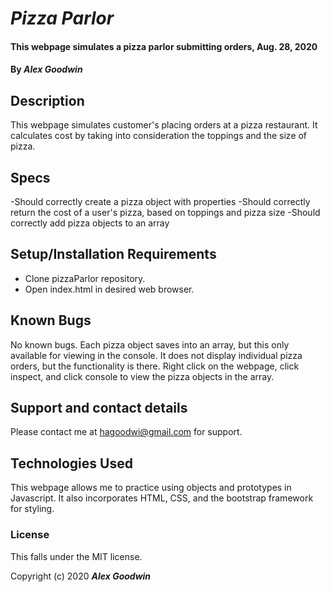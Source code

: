 # _Pizza Parlor_

#### This webpage simulates a pizza parlor submitting orders, Aug. 28, 2020

#### By _**Alex Goodwin**_

## Description

This webpage simulates customer's placing orders at a pizza restaurant. It calculates cost by taking into consideration the toppings and the size of pizza. 

## Specs
-Should correctly create a pizza object with properties
-Should correctly return the cost of a user's pizza, based on toppings and pizza size
-Should correctly add pizza objects to an array


## Setup/Installation Requirements

* Clone pizzaParlor repository.
* Open index.html in desired web browser.

## Known Bugs
No known bugs. Each pizza object saves into an array, but this only available for viewing in the console. It does not display individual pizza orders, but the functionality is there. Right click on the webpage, click inspect, and click console to view the pizza objects in the array.

## Support and contact details

Please contact me at hagoodwi@gmail.com for support. 

## Technologies Used

This webpage allows me to practice using objects and prototypes in Javascript. It also incorporates HTML, CSS, and the bootstrap framework for styling. 

### License

This falls under the MIT license. 

Copyright (c) 2020 **_Alex Goodwin_**